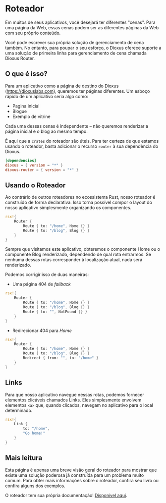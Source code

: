 # Roteador

Em muitos de seus aplicativos, você desejará ter diferentes "cenas". Para uma página da Web, essas cenas podem ser as diferentes páginas da Web com seu próprio conteúdo.

Você pode escrever sua própria solução de gerenciamento de cena também. No entanto, para poupar o seu esforço, o Dioxus oferece suporte a uma solução de primeira linha para gerenciamento de cena chamada Dioxus Router.

## O que é isso?

Para um aplicativo como a página de destino do Dioxus (https://dioxuslabs.com), queremos ter páginas diferentes. Um esboço rápido de um aplicativo seria algo como:

- Pagina inicial
- Blogue
- Exemplo de vitrine

Cada uma dessas cenas é independente – não queremos renderizar a página inicial e o blog ao mesmo tempo.

É aqui que a `crates` do roteador são úteis. Para ter certeza de que estamos usando o roteador, basta adicionar o recurso `router` à sua dependência do Dioxus.

```toml
[dependencies]
dioxus = { version = "*" }
dioxus-router = { version = "*" }
```

## Usando o Roteador

Ao contrário de outros roteadores no ecossistema Rust, nosso roteador é construído de forma declarativa. Isso torna possível compor o layout do nosso aplicativo simplesmente organizando os componentes.

```rust
rsx!{
    Router {
        Route { to: "/home", Home {} }
        Route { to: "/blog", Blog {} }
    }
}
```

Sempre que visitamos este aplicativo, obteremos o componente Home ou o componente Blog renderizado, dependendo de qual rota entrarmos. Se nenhuma dessas rotas corresponder à localização atual, nada será renderizado.

Podemos corrigir isso de duas maneiras:

- Uma página 404 de _fallback_

```rust
rsx!{
    Router {
        Route { to: "/home", Home {} }
        Route { to: "/blog", Blog {} }
        Route { to: "", NotFound {} }
    }
}
```

- Redirecionar 404 para _Home_

```rust
rsx!{
    Router {
        Route { to: "/home", Home {} }
        Route { to: "/blog", Blog {} }
        Redirect { from: "", to: "/home" }
    }
}
```

## Links

Para que nosso aplicativo navegue nessas rotas, podemos fornecer elementos clicáveis chamados Links. Eles simplesmente envolvem elementos `<a>` que, quando clicados, navegam no aplicativo para o local determinado.

```rust
rsx!{
    Link {
        to: "/home",
        "Go home!"
    }
}
```

## Mais leitura

Esta página é apenas uma breve visão geral do roteador para mostrar que existe uma solução poderosa já construída para um problema muito comum. Para obter mais informações sobre o roteador, confira seu livro ou confira alguns dos exemplos.

O roteador tem sua própria documentação! [Disponível aqui](https://dioxuslabs.com/docs/0.3/router/).
